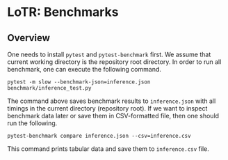 # LoTR: Benchmarks

## Overview

One needs to install `pytest` and `pytest-benchmark` first. We assume that
current working directory is the repository root directory. In order to run all benchmark, one can execute the following command.

```shell
pytest -m slow --benchmark-json=inference.json benchmark/inference_test.py
```

The command above saves benchmark results to `inference.json` with all timings
in the current directory (repository root). If we want to inspect benchmark
data later or save them in CSV-formatted file, then one should run the
following.

```shell
pytest-benchmark compare inference.json --csv=inference.csv
```

This command prints tabular data and save them to `inference.csv` file.
